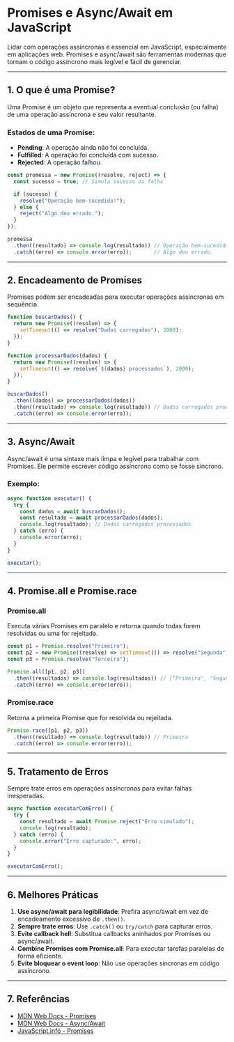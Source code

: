 # Promises e Async/Await em JavaScript

Lidar com operações assíncronas é essencial em JavaScript, especialmente em aplicações web. Promises e async/await são ferramentas modernas que tornam o código assíncrono mais legível e fácil de gerenciar.

---

## 1. O que é uma Promise?

Uma Promise é um objeto que representa a eventual conclusão (ou falha) de uma operação assíncrona e seu valor resultante.

### Estados de uma Promise:
- **Pending**: A operação ainda não foi concluída.
- **Fulfilled**: A operação foi concluída com sucesso.
- **Rejected**: A operação falhou.

```javascript
const promessa = new Promise((resolve, reject) => {
  const sucesso = true; // Simula sucesso ou falha

  if (sucesso) {
    resolve("Operação bem-sucedida!");
  } else {
    reject("Algo deu errado.");
  }
});

promessa
  .then((resultado) => console.log(resultado)) // Operação bem-sucedida!
  .catch((erro) => console.error(erro));       // Algo deu errado.
```

---

## 2. Encadeamento de Promises

Promises podem ser encadeadas para executar operações assíncronas em sequência.

```javascript
function buscarDados() {
  return new Promise((resolve) => {
    setTimeout(() => resolve("Dados carregados"), 2000);
  });
}

function processarDados(dados) {
  return new Promise((resolve) => {
    setTimeout(() => resolve(`${dados} processados`), 2000);
  });
}

buscarDados()
  .then((dados) => processarDados(dados))
  .then((resultado) => console.log(resultado)) // Dados carregados processados
  .catch((erro) => console.error(erro));
```

---

## 3. Async/Await

Async/await é uma sintaxe mais limpa e legível para trabalhar com Promises. Ele permite escrever código assíncrono como se fosse síncrono.

### Exemplo:

```javascript
async function executar() {
  try {
    const dados = await buscarDados();
    const resultado = await processarDados(dados);
    console.log(resultado); // Dados carregados processados
  } catch (erro) {
    console.error(erro);
  }
}

executar();
```

---

## 4. Promise.all e Promise.race

### Promise.all
Executa várias Promises em paralelo e retorna quando todas forem resolvidas ou uma for rejeitada.

```javascript
const p1 = Promise.resolve("Primeira");
const p2 = new Promise((resolve) => setTimeout(() => resolve("Segunda"), 2000));
const p3 = Promise.resolve("Terceira");

Promise.all([p1, p2, p3])
  .then((resultados) => console.log(resultados)) // ["Primeira", "Segunda", "Terceira"]
  .catch((erro) => console.error(erro));
```

### Promise.race
Retorna a primeira Promise que for resolvida ou rejeitada.

```javascript
Promise.race([p1, p2, p3])
  .then((resultado) => console.log(resultado)) // Primeira
  .catch((erro) => console.error(erro));
```

---

## 5. Tratamento de Erros

Sempre trate erros em operações assíncronas para evitar falhas inesperadas.

```javascript
async function executarComErro() {
  try {
    const resultado = await Promise.reject("Erro simulado");
    console.log(resultado);
  } catch (erro) {
    console.error("Erro capturado:", erro);
  }
}

executarComErro();
```

---

## 6. Melhores Práticas

1. **Use async/await para legibilidade**: Prefira async/await em vez de encadeamento excessivo de `.then()`.
2. **Sempre trate erros**: Use `.catch()` ou `try/catch` para capturar erros.
3. **Evite callback hell**: Substitua callbacks aninhados por Promises ou async/await.
4. **Combine Promises com Promise.all**: Para executar tarefas paralelas de forma eficiente.
5. **Evite bloquear o event loop**: Não use operações síncronas em código assíncrono.

---

## 7. Referências

- [MDN Web Docs - Promises](https://developer.mozilla.org/pt-BR/docs/Web/JavaScript/Reference/Global_Objects/Promise)
- [MDN Web Docs - Async/Await](https://developer.mozilla.org/pt-BR/docs/Learn/JavaScript/Asynchronous/Promises)
- [JavaScript.info - Promises](https://javascript.info/promise-basics)
